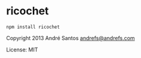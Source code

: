 # ricochet

`npm install ricochet`

Copyright 2013 André Santos <andrefs@andrefs.com>

License: MIT

